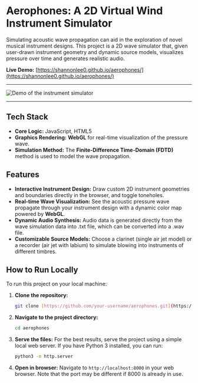 # Aerophones: A 2D Virtual Wind Instrument Simulator

Simulating acoustic wave propagation can aid in the exploration of novel musical instrument designs. This project is a 2D wave simulator that, given user-drawn instrument geometry and dynamic source models, visualizes pressure over time and generates realistic audio.

**Live Demo:** [https://shannonlee0.github.io/aerophones/](https://shannonlee0.github.io/aerophones/)

---

![Demo of the instrument simulator](./assets/gif.gif)

---

## Tech Stack

* **Core Logic:** JavaScript, HTML5
* **Graphics Rendering:** **WebGL** for real-time visualization of the pressure wave.
* **Simulation Method:** The **Finite-Difference Time-Domain (FDTD)** method is used to model the wave propagation.

## Features

* **Interactive Instrument Design:** Draw custom 2D instrument geometries and boundaries directly in the browser, and toggle toneholes.
* **Real-time Wave Visualization:** See the acoustic pressure wave propagate through your instrument design with a dynamic color map powered by **WebGL**.
* **Dynamic Audio Synthesis:** Audio data is generated directly from the wave simulation data into .txt file, which can be converted into a .wav file.
* **Customizable Source Models:** Choose a clarinet (single air jet model) or a recorder (air jet with labium) to simulate blowing into instruments of different timbres.

## How to Run Locally

To run this project on your local machine:

1.  **Clone the repository:**
    ```bash
    git clone [https://github.com/your-username/aerophones.git](https://github.com/your-username/aerophones.git)
    ```
2.  **Navigate to the project directory:**
    ```bash
    cd aerophones
    ```
3.  **Serve the files:**
    For the best results, serve the project using a simple local web server. If you have Python 3 installed, you can run:
    ```bash
    python3 -m http.server
    ```
4.  **Open in browser:**
    Navigate to `http://localhost:8000` in your web browser. Note that the port may be different if 8000 is already in use.
